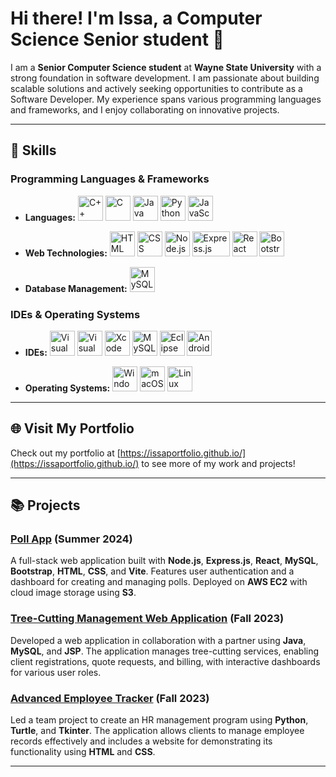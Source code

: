 # Hi there! I'm Issa, a Computer Science Senior student 👋

I am a **Senior Computer Science student** at **Wayne State University** with a strong foundation in software development. I am passionate about building scalable solutions and actively seeking opportunities to contribute as a Software Developer. My experience spans various programming languages and frameworks, and I enjoy collaborating on innovative projects.

---

## 🚀 Skills

### Programming Languages & Frameworks
- **Languages:** 
    <img src="https://github.com/user-attachments/assets/d163f9cd-58be-41c4-b34c-f558ddd62992" alt="C++" width="40" height="40"> 
    <img src="https://github.com/user-attachments/assets/2422b4bd-d4a9-4c56-b92f-ebcda4a9da8b" alt="C" width="40" height="40"> 
    <img src="https://github.com/user-attachments/assets/4692f59b-4186-4bcc-8a6f-0ac5c181b844" alt="Java" width="40" height="40"> 
    <img src="https://github.com/user-attachments/assets/84a56a0f-db43-4734-9447-d3f8dc76cf59" alt="Python" width="40" height="40"> 
    <img src="https://github.com/user-attachments/assets/29bccfb8-f0ad-4c30-8bb5-4670417c27f3" alt="JavaScript" width="40" height="40">
  
- **Web Technologies:** 
    <img src="https://github.com/user-attachments/assets/6e298473-375e-4f9f-97d6-48056a1cfad8" alt="HTML" width="40" height="40"> 
    <img src="https://github.com/user-attachments/assets/299db6d9-125f-46f2-9217-6454c5be9eef" alt="CSS" width="40" height="40"> 
    <img src="https://github.com/user-attachments/assets/44cc6645-ec79-4b87-8602-dd33101cbb4d" alt="Node.js" width="40" height="40"> 
    <img src="https://github.com/user-attachments/assets/dd8de005-cb9b-4abc-ad83-baf6297c7085" alt="Express.js" width="60" height="40"> 
    <img src="https://github.com/user-attachments/assets/d4cd2af4-a5cb-4552-941f-77cdd24f4707" alt="React" width="40" height="40"> 
    <img src="https://github.com/user-attachments/assets/dfe862ce-e44b-4035-aafa-5693f811ea05" alt="Bootstrap" width="40" height="40">

- **Database Management:** 
    <img src="https://github.com/user-attachments/assets/bc0407b9-1336-4926-ac77-b7f42649c2ac" alt="MySQL" width="40" height="40">



### IDEs & Operating Systems
- **IDEs:** 
    <img src="https://github.com/user-attachments/assets/293ec9d8-580b-47dd-a04d-c2e2b95d1287" alt="Visual Studio Code" width="40" height="40"> 
    <img src="https://github.com/user-attachments/assets/bf824459-6f46-4b57-b5d9-9c59d1e9671c" alt="Visual Studio" width="40" height="40"> 
    <img src="https://github.com/user-attachments/assets/6ff1d556-4274-4b6b-9409-c6330a629456" alt="Xcode" width="40" height="40"> 
    <img src="https://github.com/user-attachments/assets/d6833570-0960-473d-b9ce-cd0848640dcc" alt="MySQL Workbench" width="40" height="40"> 
    <img src="https://github.com/user-attachments/assets/5870a9f3-332d-404b-bbad-6da4f0bba575" alt="Eclipse" width="40" height="40"> 
    <img src="https://github.com/user-attachments/assets/cbcf33c4-07ba-4f70-82e8-7bcae0416b60" alt="Android Studio" width="40" height="40">

- **Operating Systems:** 
    <img src="https://github.com/user-attachments/assets/1e789b72-6475-40fe-8f77-006acf789668" alt="Windows" width="40" height="40"> 
    <img src="https://github.com/user-attachments/assets/61e989ec-572f-444c-9f76-ed4586954b58" alt="macOS" width="40" height="40"> 
    <img src="https://github.com/user-attachments/assets/7f303159-665b-4ff9-972b-6bdf6ea2e667" alt="Linux" width="40" height="40">

---

## 🌐 Visit My Portfolio
Check out my portfolio at [https://issaportfolio.github.io/](https://issaportfolio.github.io/) to see more of my work and projects!

---

## 📚 Projects
### [Poll App](https://github.com/IssaPortfolio/Poll-App) (Summer 2024)
A full-stack web application built with **Node.js**, **Express.js**, **React**, **MySQL**, **Bootstrap**, **HTML**, **CSS**, and **Vite**. Features user authentication and a dashboard for creating and managing polls. Deployed on **AWS EC2** with cloud image storage using **S3**.

### [Tree-Cutting Management Web Application](https://github.com/DBMS-Project-1/Part-3) (Fall 2023)
Developed a web application in collaboration with a partner using **Java**, **MySQL**, and **JSP**. The application manages tree-cutting services, enabling client registrations, quote requests, and billing, with interactive dashboards for various user roles.

### [Advanced Employee Tracker](https://github.com/IssaPortfolio/Employee-Tracker) (Fall 2023)
Led a team project to create an HR management program using **Python**, **Turtle**, and **Tkinter**. The application allows clients to manage employee records effectively and includes a website for demonstrating its functionality using **HTML** and **CSS**.

---

<!--
**IssaPortfolio/IssaPortfolio** is a ✨ _special_ ✨ repository because its `README.md` (this file) appears on your GitHub profile.

Here are some ideas to get you started:

- 🔭 I’m currently working on ...
- 🌱 I’m currently learning ...
- 👯 I’m looking to collaborate on ...
- 🤔 I’m looking for help with ...
- 💬 Ask me about ...
- 📫 How to reach me: ...
- 😄 Pronouns: ...
- ⚡ Fun fact: ...
-->
